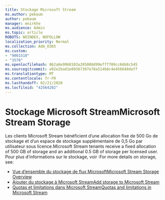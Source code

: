 ```yaml
---
title: Stockage Microsoft Stream
ms.author: pebaum
author: pebaum
manager: mnirkhe
ms.audience: Admin
ms.topic: article
ROBOTS: NOINDEX, NOFOLLOW
localization_priority: Normal
ms.collection: Adm_O365
ms.custom:
- "9001510"
- "3570"
ms.openlocfilehash: 862a8e9968103a285088d99eff7709cc66b8c545
ms.sourcegitcommit: a92e2bad1e89367307e78a514b8c4e456640daff
ms.translationtype: MT
ms.contentlocale: fr-FR
ms.lasthandoff: 02/21/2020
ms.locfileid: "42564202"
---
```

# <a name="microsoft-stream-storage"></a><span data-ttu-id="3e6cd-102">Stockage Microsoft Stream</span><span class="sxs-lookup"><span data-stu-id="3e6cd-102">Microsoft Stream Storage</span></span>

<span data-ttu-id="3e6cd-103">Les clients Microsoft Stream bénéficient d’une allocation fixe de 500 Go de stockage et d’un espace de stockage supplémentaire de 0,5 Go par utilisateur sous licence.</span><span class="sxs-lookup"><span data-stu-id="3e6cd-103">Microsoft Stream tenants receive a fixed allocation of 500 GB of storage and an additional 0.5 GB of storage per licensed user.</span></span>
<span data-ttu-id="3e6cd-104">Pour plus d’informations sur le stockage, voir :</span><span class="sxs-lookup"><span data-stu-id="3e6cd-104">For more details on storage, see:</span></span>

- [<span data-ttu-id="3e6cd-105">Vue d’ensemble du stockage de flux Microsoft</span><span class="sxs-lookup"><span data-stu-id="3e6cd-105">Microsoft Stream Storage Overview</span></span>](https://docs.microsoft.com/stream/license-overview#storage)
- [<span data-ttu-id="3e6cd-106">Ajouter du stockage à Microsoft Stream</span><span class="sxs-lookup"><span data-stu-id="3e6cd-106">Add storage to Microsoft Stream</span></span>](https://docs.microsoft.com/stream/storage-add-on)
- [<span data-ttu-id="3e6cd-107">Quotas et limitations dans Microsoft Stream</span><span class="sxs-lookup"><span data-stu-id="3e6cd-107">Quotas and limitations in Microsoft Stream</span></span>](https://docs.microsoft.com/stream/quotas-and-limitations)
